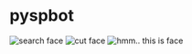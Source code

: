 # pyspbot
![search face](https://sun9-65.userapi.com/c857520/v857520527/18133c/KIjzk25dMbY.jpg)
![cut face](https://sun9-55.userapi.com/DG0QOLWoR1U5krQupw5mgllhCDgOrJvEJY1ddw/wSfAgTWvIvo.jpg)
![hmm.. this is face](https://sun9-15.userapi.com/c858120/v858120635/17c4db/oQWNtnj8YHc.jpg)
